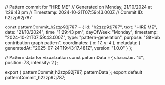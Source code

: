 // Pattern commit for "HIRE ME"
// Generated on Monday, 21/10/2024 at 1:29:43 pm
// Timestamp: 2024-10-21T07:59:43.000Z
// Commit ID: h2zzp92j787

const patternCommit_h2zzp92j787 = {
  id: "h2zzp92j787",
  text: "HIRE ME",
  date: "21/10/2024",
  time: "1:29:43 pm",
  dayOfWeek: "Monday",
  timestamp: "2024-10-21T07:59:43.000Z",
  type: "pattern-generation",
  purpose: "GitHub contribution graph pattern",
  coordinates: {
    x: 17,
    y: 4
  },
  metadata: {
    generatedAt: "2025-07-24T19:43:17.481Z",
    version: "1.0.0"
  }
};

// Pattern data for visualization
const patternData = {
  character: "E",
  position: 73,
  intensity: 2
};

export { patternCommit_h2zzp92j787, patternData };
export default patternCommit_h2zzp92j787;
